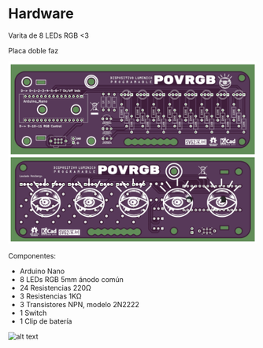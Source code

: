 # Hardware

Varita de 8 LEDs RGB <3

Placa doble faz

![alt text](https://github.com/povrgb/Cosas/blob/main/img/placa_frente_dorso.png)

Componentes:
- Arduino Nano
- 8 LEDs RGB 5mm ánodo común
- 24 Resistencias 220Ω
- 3 Resistencias 1KΩ
- 3 Transistores NPN, modelo 2N2222
- 1 Switch
- 1 Clip de batería

![alt text](https://github.com/povrgb/Cosas/blob/main/img/placa_povrgb.JPG)
